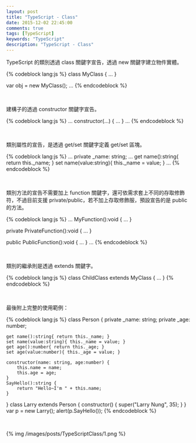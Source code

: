 ```yaml
---
layout: post
title: "TypeScript - Class"
date: 2015-12-02 22:45:00
comments: true
tags: [TypeScript]
keywords: "TypeScript"
description: "TypeScript - Class"
---
```


TypeScript 的類別透過 class 關鍵字宣告，透過 new 關鍵字建立物件實體。  

<!-- More -->

{% codeblock lang:js %}
class MyClass { 
	...
} 

var obj = new MyClass();
...
{% endcodeblock %}
	
<br/>


建構子的透過 constructor 關鍵字宣告。  

{% codeblock lang:js %}
...
constructor(...) { 
	... 
} 
...
{% endcodeblock %}

<br/>


類別屬性的宣告，是透過 get/set 關鍵字定義 get/set 區塊。  

{% codeblock lang:js %}
...
private _name: string; 
...
get name():string{ return this._name; } 
set name(value:string){ this._name = value; } 
...
{% endcodeblock %}

<br/>


類別方法的宣告不需要加上 function 關鍵字，還可依需求套上不同的存取修飾符，不過目前支援 private/public，若不加上存取修飾服，預設宣告的是 public 的方法。  

{% codeblock lang:js %}
...
MyFunction():void { 
	...
}

private PrivateFunction():void { 
        ...
}

public PublicFunction():void { 
        ...
}
...
{% endcodeblock %}

<br/>


類別的繼承則是透過 extends 關鍵字。  

{% codeblock lang:js %}
class ChildClass extends MyClass { 
	...
} 
{% endcodeblock %}

<br/>


最後附上完整的使用範例：  

{% codeblock lang:js %}
class Person { 
	private _name: string; 
	private _age: number; 

	get name():string{ return this._name; } 
	set name(value:string){ this._name = value; } 
	get age():number{ return this._age; } 
	set age(value:number){ this._age = value; } 

	constructor(name: string, age:number) {
		this.name = name; 
		this.age = age; 
	} 
	SayHello():string { 
		return "Hello~I'm " + this.name; 
	} 
} 
class Larry extends Person { 
	constructor() { 
		super("Larry Nung", 35); 
	} 
} 
var p = new Larry(); 
alert(p.SayHello());
{% endcodeblock %}

<br/>


{% img /images/posts/TypeScriptClass/1.png %}
